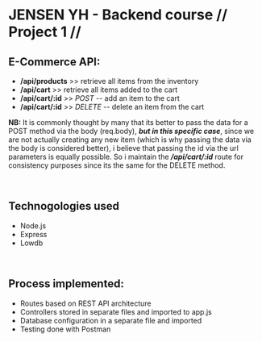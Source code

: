 # JENSEN YH - Backend course // Project 1 //

## E-Commerce API:

-   **/api/products** >> retrieve all items from the inventory
-   **/api/cart** >> retrieve all items added to the cart
-   **/api/cart/:id** >> _POST_ -- add an item to the cart
-   **/api/cart/:id** >> _DELETE_ -- delete an item from the cart

**NB:** It is commonly thought by many that its better to pass the data for a POST method via the body (req.body), **_but in this specific case_**, since we are not actually creating any new item (which is why passing the data via the body is considered better), i believe that passing the id via the url parameters is equally possible. So i maintain the **_/api/cart/:id_** route for consistency purposes since its the same for the DELETE method.

&nbsp;

## Technogologies used

-   Node.js
-   Express
-   Lowdb

&nbsp;

## Process implemented:

-   Routes based on REST API architecture
-   Controllers stored in separate files and imported to app.js
-   Database configuration in a separate file and imported
-   Testing done with Postman
